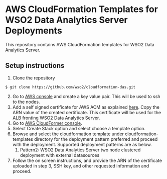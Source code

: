 # AWS CloudFormation Templates for WSO2 Data Analytics Server Deployments

This repository contains AWS CloudFormation templates for WSO2 Data Analytics Server.

## Setup instructions

1. Clone the repository
  ```
  $ git clone https://github.com/wso2/cloudformation-das.git
  ```
2. Go to [AWS console](https://console.aws.amazon.com/ec2/v2/home#KeyPairs:sort=keyName) and create a key value pair. This will be used to ssh to the nodes.
3. Add a self signed certificate for AWS ACM as explained [here](https://medium.com/@chamilad/adding-a-self-signed-ssl-certificate-to-aws-acm-88a123a04301). Copy the ARN value of the created certificate. This certificate will be used for the ALB fronting WSO2 Data Analytics Server.
4. Go to [AWS CloudFormer console](https://console.aws.amazon.com/cloudformation/home).
5. Select Create Stack option and select choose a template option.
6. Browse and select the cloudformation template under cloudformation-templates directory for the deployment pattern 
preferred and proceed with the deployment. Supported deployment patterns are as below.
   1. Pattern2: WSO2 Data Analytics Server two node clustered deployment with external datasources
7. Follow the on screen instructions, and provide the ARN of the certificate uploaded in step 3, SSH key, and other 
requested information and proceed.  
 
